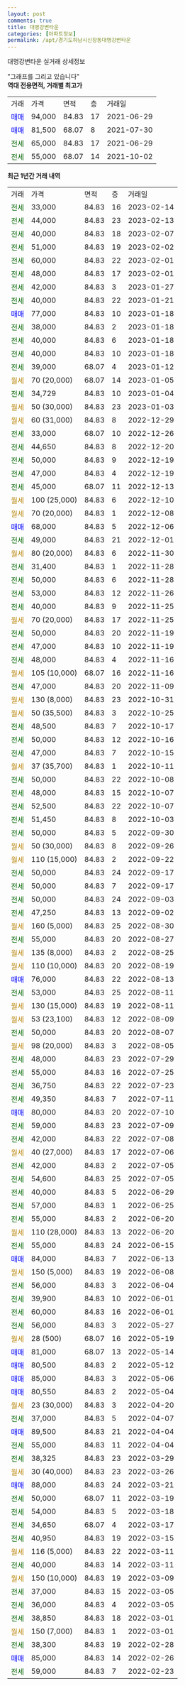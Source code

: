 ```yaml
---
layout: post
comments: true
title: 대명강변타운
categories: [아파트정보]
permalink: /apt/경기도하남시신장동대명강변타운
---
```


대명강변타운 실거래 상세정보

<script type="text/javascript">
  google.charts.load('current', {'packages':['line', 'corechart']});
  google.charts.setOnLoadCallback(drawChart);

  function drawChart() {
    var data = new google.visualization.DataTable();
    data.addColumn('date', '거래일');
    data.addColumn('number', "매매");
    data.addColumn('number', "전세");
    data.addColumn('number', "전매");

    data.addRows([[new Date(Date.parse("2023-02-14")), null, 33000, null], [new Date(Date.parse("2023-02-13")), null, 44000, null], [new Date(Date.parse("2023-02-07")), null, 40000, null], [new Date(Date.parse("2023-02-02")), null, 51000, null], [new Date(Date.parse("2023-02-01")), null, 60000, null], [new Date(Date.parse("2023-02-01")), null, 48000, null], [new Date(Date.parse("2023-01-27")), null, 42000, null], [new Date(Date.parse("2023-01-21")), null, 40000, null], [new Date(Date.parse("2023-01-18")), 77000, null, null], [new Date(Date.parse("2023-01-18")), null, 38000, null], [new Date(Date.parse("2023-01-18")), null, 40000, null], [new Date(Date.parse("2023-01-18")), null, 40000, null], [new Date(Date.parse("2023-01-12")), null, 39000, null], [new Date(Date.parse("2023-01-05")), null, null, null], [new Date(Date.parse("2023-01-04")), null, 34729, null], [new Date(Date.parse("2023-01-03")), null, null, null], [new Date(Date.parse("2022-12-29")), null, null, null], [new Date(Date.parse("2022-12-26")), null, 33000, null], [new Date(Date.parse("2022-12-20")), null, 44650, null], [new Date(Date.parse("2022-12-19")), null, 50000, null], [new Date(Date.parse("2022-12-19")), null, 47000, null], [new Date(Date.parse("2022-12-13")), null, 45000, null], [new Date(Date.parse("2022-12-10")), null, null, null], [new Date(Date.parse("2022-12-08")), null, null, null], [new Date(Date.parse("2022-12-06")), 68000, null, null], [new Date(Date.parse("2022-12-01")), null, 49000, null], [new Date(Date.parse("2022-11-30")), null, null, null], [new Date(Date.parse("2022-11-28")), null, 31400, null], [new Date(Date.parse("2022-11-28")), null, 50000, null], [new Date(Date.parse("2022-11-26")), null, 53000, null], [new Date(Date.parse("2022-11-25")), null, 40000, null], [new Date(Date.parse("2022-11-25")), null, null, null], [new Date(Date.parse("2022-11-19")), null, 50000, null], [new Date(Date.parse("2022-11-19")), null, 47000, null], [new Date(Date.parse("2022-11-16")), null, 48000, null], [new Date(Date.parse("2022-11-16")), null, null, null], [new Date(Date.parse("2022-11-09")), null, 47000, null], [new Date(Date.parse("2022-10-31")), null, null, null], [new Date(Date.parse("2022-10-25")), null, null, null], [new Date(Date.parse("2022-10-17")), null, 48500, null], [new Date(Date.parse("2022-10-16")), null, 50000, null], [new Date(Date.parse("2022-10-15")), null, 47000, null], [new Date(Date.parse("2022-10-11")), null, null, null], [new Date(Date.parse("2022-10-08")), null, 50000, null], [new Date(Date.parse("2022-10-07")), null, 48000, null], [new Date(Date.parse("2022-10-07")), null, 52500, null], [new Date(Date.parse("2022-10-03")), null, 51450, null], [new Date(Date.parse("2022-09-30")), null, 50000, null], [new Date(Date.parse("2022-09-26")), null, null, null], [new Date(Date.parse("2022-09-22")), null, null, null], [new Date(Date.parse("2022-09-17")), null, 50000, null], [new Date(Date.parse("2022-09-17")), null, 50000, null], [new Date(Date.parse("2022-09-03")), null, 50000, null], [new Date(Date.parse("2022-09-02")), null, 47250, null], [new Date(Date.parse("2022-08-30")), null, null, null], [new Date(Date.parse("2022-08-27")), null, 55000, null], [new Date(Date.parse("2022-08-25")), null, null, null], [new Date(Date.parse("2022-08-19")), null, null, null], [new Date(Date.parse("2022-08-13")), 76000, null, null], [new Date(Date.parse("2022-08-11")), null, 53000, null], [new Date(Date.parse("2022-08-11")), null, null, null], [new Date(Date.parse("2022-08-09")), null, null, null], [new Date(Date.parse("2022-08-07")), null, 50000, null], [new Date(Date.parse("2022-08-05")), null, null, null], [new Date(Date.parse("2022-07-29")), null, 48000, null], [new Date(Date.parse("2022-07-25")), null, 55000, null], [new Date(Date.parse("2022-07-23")), null, 36750, null], [new Date(Date.parse("2022-07-11")), null, 49350, null], [new Date(Date.parse("2022-07-10")), 80000, null, null], [new Date(Date.parse("2022-07-09")), null, 59000, null], [new Date(Date.parse("2022-07-08")), null, 42000, null], [new Date(Date.parse("2022-07-06")), null, null, null], [new Date(Date.parse("2022-07-05")), null, 42000, null], [new Date(Date.parse("2022-07-05")), null, 54600, null], [new Date(Date.parse("2022-06-29")), null, 40000, null], [new Date(Date.parse("2022-06-25")), null, 57000, null], [new Date(Date.parse("2022-06-20")), null, 55000, null], [new Date(Date.parse("2022-06-20")), null, null, null], [new Date(Date.parse("2022-06-15")), null, 55000, null], [new Date(Date.parse("2022-06-13")), 84000, null, null], [new Date(Date.parse("2022-06-08")), null, null, null], [new Date(Date.parse("2022-06-04")), null, 56000, null], [new Date(Date.parse("2022-06-01")), null, 39900, null], [new Date(Date.parse("2022-06-01")), null, 60000, null], [new Date(Date.parse("2022-05-27")), null, 56000, null], [new Date(Date.parse("2022-05-19")), null, null, null], [new Date(Date.parse("2022-05-14")), 81000, null, null], [new Date(Date.parse("2022-05-12")), 80500, null, null], [new Date(Date.parse("2022-05-06")), 85000, null, null], [new Date(Date.parse("2022-05-04")), 80550, null, null], [new Date(Date.parse("2022-04-20")), null, null, null], [new Date(Date.parse("2022-04-07")), null, 37000, null], [new Date(Date.parse("2022-04-04")), 89500, null, null], [new Date(Date.parse("2022-04-04")), null, 55000, null], [new Date(Date.parse("2022-03-29")), null, 38325, null], [new Date(Date.parse("2022-03-26")), null, null, null], [new Date(Date.parse("2022-03-21")), 88000, null, null], [new Date(Date.parse("2022-03-19")), null, 50000, null], [new Date(Date.parse("2022-03-18")), null, 54000, null], [new Date(Date.parse("2022-03-17")), null, 34650, null], [new Date(Date.parse("2022-03-15")), null, 40950, null], [new Date(Date.parse("2022-03-11")), null, null, null], [new Date(Date.parse("2022-03-11")), null, 40000, null], [new Date(Date.parse("2022-03-09")), null, null, null], [new Date(Date.parse("2022-03-05")), null, 37000, null], [new Date(Date.parse("2022-03-05")), null, 36000, null], [new Date(Date.parse("2022-03-01")), null, 38850, null], [new Date(Date.parse("2022-03-01")), null, null, null], [new Date(Date.parse("2022-02-28")), null, 38300, null], [new Date(Date.parse("2022-02-26")), 85000, null, null], [new Date(Date.parse("2022-02-23")), null, 59000, null]]);

    var options = {
      hAxis: {
        format: 'yyyy/MM/dd'
      },    
      lineWidth: 0,
      pointsVisible: true,    
      title: '최근 1년간 유형별 실거래가 분포',
      legend: { position: 'bottom' }
    };

    var formatter = new google.visualization.NumberFormat({pattern:'###,###'} );
    formatter.format(data, 1);
    formatter.format(data, 2);
    
    setTimeout(function() {
        var chart = new google.visualization.LineChart(document.getElementById('columnchart_material'));
        chart.draw(data, (options));
        document.getElementById('loading').style.display = 'none';
    }, 200);
  }
</script>


<div id="loading" style="z-index:20; display: block; margin-left: 0px">"그래프를 그리고 있습니다"</div>
<div id="columnchart_material" style="width: 95%; margin-left: 0px; display: block"></div>
<!-- contents start -->
<b>역대 전용면적, 거래별 최고가</b>
<table class="sortable">
    <tr>
      <td>거래</td>
      <td>가격</td>
      <td>면적</td>
      <td>층</td>
      <td>거래일</td>
    </tr>
        <tr>
          <td><a style="color: blue">매매</a></td>
          <td>94,000</td>
          <td>84.83</td>
          <td>17</td>
          <td>2021-06-29</td>
        </tr>            <tr>
          <td><a style="color: blue">매매</a></td>
          <td>81,500</td>
          <td>68.07</td>
          <td>8</td>
          <td>2021-07-30</td>
        </tr>        
        <tr>
              <td><a style="color: darkgreen">전세</a></td>
              <td>65,000</td>
              <td>84.83</td>
              <td>17</td>
              <td>2021-06-29</td>
            </tr>            <tr>
              <td><a style="color: darkgreen">전세</a></td>
              <td>55,000</td>
              <td>68.07</td>
              <td>14</td>
              <td>2021-10-02</td>
            </tr>        
    
</table>

<b>최근 1년간 거래 내역</b>

<table class="sortable">
    <tr>
      <td>거래</td>
      <td>가격</td>
      <td>면적</td>
      <td>층</td>
      <td>거래일</td>
    </tr>
    <tr>
      <td><a style="color: darkgreen">전세</a></td>
      <td>33,000</td>
      <td>84.83</td>
      <td>16</td>
      <td>2023-02-14</td>
    </tr>          <tr>
      <td><a style="color: darkgreen">전세</a></td>
      <td>44,000</td>
      <td>84.83</td>
      <td>23</td>
      <td>2023-02-13</td>
    </tr>          <tr>
      <td><a style="color: darkgreen">전세</a></td>
      <td>40,000</td>
      <td>84.83</td>
      <td>18</td>
      <td>2023-02-07</td>
    </tr>          <tr>
      <td><a style="color: darkgreen">전세</a></td>
      <td>51,000</td>
      <td>84.83</td>
      <td>19</td>
      <td>2023-02-02</td>
    </tr>          <tr>
      <td><a style="color: darkgreen">전세</a></td>
      <td>60,000</td>
      <td>84.83</td>
      <td>22</td>
      <td>2023-02-01</td>
    </tr>          <tr>
      <td><a style="color: darkgreen">전세</a></td>
      <td>48,000</td>
      <td>84.83</td>
      <td>17</td>
      <td>2023-02-01</td>
    </tr>          <tr>
      <td><a style="color: darkgreen">전세</a></td>
      <td>42,000</td>
      <td>84.83</td>
      <td>3</td>
      <td>2023-01-27</td>
    </tr>          <tr>
      <td><a style="color: darkgreen">전세</a></td>
      <td>40,000</td>
      <td>84.83</td>
      <td>22</td>
      <td>2023-01-21</td>
    </tr>          <tr>
      <td><a style="color: blue">매매</a></td>
      <td>77,000</td>
      <td>84.83</td>
      <td>10</td>
      <td>2023-01-18</td>
    </tr>          <tr>
      <td><a style="color: darkgreen">전세</a></td>
      <td>38,000</td>
      <td>84.83</td>
      <td>2</td>
      <td>2023-01-18</td>
    </tr>          <tr>
      <td><a style="color: darkgreen">전세</a></td>
      <td>40,000</td>
      <td>84.83</td>
      <td>6</td>
      <td>2023-01-18</td>
    </tr>          <tr>
      <td><a style="color: darkgreen">전세</a></td>
      <td>40,000</td>
      <td>84.83</td>
      <td>10</td>
      <td>2023-01-18</td>
    </tr>          <tr>
      <td><a style="color: darkgreen">전세</a></td>
      <td>39,000</td>
      <td>68.07</td>
      <td>4</td>
      <td>2023-01-12</td>
    </tr>          <tr>
      <td><a style="color: darkgoldenrod">월세</a></td>
      <td>70 (20,000)</td>
      <td>68.07</td>
      <td>14</td>
      <td>2023-01-05</td>
    </tr>          <tr>
      <td><a style="color: darkgreen">전세</a></td>
      <td>34,729</td>
      <td>84.83</td>
      <td>10</td>
      <td>2023-01-04</td>
    </tr>          <tr>
      <td><a style="color: darkgoldenrod">월세</a></td>
      <td>50 (30,000)</td>
      <td>84.83</td>
      <td>23</td>
      <td>2023-01-03</td>
    </tr>          <tr>
      <td><a style="color: darkgoldenrod">월세</a></td>
      <td>60 (31,000)</td>
      <td>84.83</td>
      <td>8</td>
      <td>2022-12-29</td>
    </tr>          <tr>
      <td><a style="color: darkgreen">전세</a></td>
      <td>33,000</td>
      <td>68.07</td>
      <td>10</td>
      <td>2022-12-26</td>
    </tr>          <tr>
      <td><a style="color: darkgreen">전세</a></td>
      <td>44,650</td>
      <td>84.83</td>
      <td>8</td>
      <td>2022-12-20</td>
    </tr>          <tr>
      <td><a style="color: darkgreen">전세</a></td>
      <td>50,000</td>
      <td>84.83</td>
      <td>9</td>
      <td>2022-12-19</td>
    </tr>          <tr>
      <td><a style="color: darkgreen">전세</a></td>
      <td>47,000</td>
      <td>84.83</td>
      <td>4</td>
      <td>2022-12-19</td>
    </tr>          <tr>
      <td><a style="color: darkgreen">전세</a></td>
      <td>45,000</td>
      <td>68.07</td>
      <td>11</td>
      <td>2022-12-13</td>
    </tr>          <tr>
      <td><a style="color: darkgoldenrod">월세</a></td>
      <td>100 (25,000)</td>
      <td>84.83</td>
      <td>6</td>
      <td>2022-12-10</td>
    </tr>          <tr>
      <td><a style="color: darkgoldenrod">월세</a></td>
      <td>70 (20,000)</td>
      <td>84.83</td>
      <td>1</td>
      <td>2022-12-08</td>
    </tr>          <tr>
      <td><a style="color: blue">매매</a></td>
      <td>68,000</td>
      <td>84.83</td>
      <td>5</td>
      <td>2022-12-06</td>
    </tr>          <tr>
      <td><a style="color: darkgreen">전세</a></td>
      <td>49,000</td>
      <td>84.83</td>
      <td>21</td>
      <td>2022-12-01</td>
    </tr>          <tr>
      <td><a style="color: darkgoldenrod">월세</a></td>
      <td>80 (20,000)</td>
      <td>84.83</td>
      <td>6</td>
      <td>2022-11-30</td>
    </tr>          <tr>
      <td><a style="color: darkgreen">전세</a></td>
      <td>31,400</td>
      <td>84.83</td>
      <td>1</td>
      <td>2022-11-28</td>
    </tr>          <tr>
      <td><a style="color: darkgreen">전세</a></td>
      <td>50,000</td>
      <td>84.83</td>
      <td>6</td>
      <td>2022-11-28</td>
    </tr>          <tr>
      <td><a style="color: darkgreen">전세</a></td>
      <td>53,000</td>
      <td>84.83</td>
      <td>12</td>
      <td>2022-11-26</td>
    </tr>          <tr>
      <td><a style="color: darkgreen">전세</a></td>
      <td>40,000</td>
      <td>84.83</td>
      <td>9</td>
      <td>2022-11-25</td>
    </tr>          <tr>
      <td><a style="color: darkgoldenrod">월세</a></td>
      <td>70 (20,000)</td>
      <td>84.83</td>
      <td>17</td>
      <td>2022-11-25</td>
    </tr>          <tr>
      <td><a style="color: darkgreen">전세</a></td>
      <td>50,000</td>
      <td>84.83</td>
      <td>20</td>
      <td>2022-11-19</td>
    </tr>          <tr>
      <td><a style="color: darkgreen">전세</a></td>
      <td>47,000</td>
      <td>84.83</td>
      <td>10</td>
      <td>2022-11-19</td>
    </tr>          <tr>
      <td><a style="color: darkgreen">전세</a></td>
      <td>48,000</td>
      <td>84.83</td>
      <td>4</td>
      <td>2022-11-16</td>
    </tr>          <tr>
      <td><a style="color: darkgoldenrod">월세</a></td>
      <td>105 (10,000)</td>
      <td>68.07</td>
      <td>16</td>
      <td>2022-11-16</td>
    </tr>          <tr>
      <td><a style="color: darkgreen">전세</a></td>
      <td>47,000</td>
      <td>84.83</td>
      <td>20</td>
      <td>2022-11-09</td>
    </tr>          <tr>
      <td><a style="color: darkgoldenrod">월세</a></td>
      <td>130 (8,000)</td>
      <td>84.83</td>
      <td>23</td>
      <td>2022-10-31</td>
    </tr>          <tr>
      <td><a style="color: darkgoldenrod">월세</a></td>
      <td>50 (35,500)</td>
      <td>84.83</td>
      <td>3</td>
      <td>2022-10-25</td>
    </tr>          <tr>
      <td><a style="color: darkgreen">전세</a></td>
      <td>48,500</td>
      <td>84.83</td>
      <td>7</td>
      <td>2022-10-17</td>
    </tr>          <tr>
      <td><a style="color: darkgreen">전세</a></td>
      <td>50,000</td>
      <td>84.83</td>
      <td>12</td>
      <td>2022-10-16</td>
    </tr>          <tr>
      <td><a style="color: darkgreen">전세</a></td>
      <td>47,000</td>
      <td>84.83</td>
      <td>7</td>
      <td>2022-10-15</td>
    </tr>          <tr>
      <td><a style="color: darkgoldenrod">월세</a></td>
      <td>37 (35,700)</td>
      <td>84.83</td>
      <td>1</td>
      <td>2022-10-11</td>
    </tr>          <tr>
      <td><a style="color: darkgreen">전세</a></td>
      <td>50,000</td>
      <td>84.83</td>
      <td>22</td>
      <td>2022-10-08</td>
    </tr>          <tr>
      <td><a style="color: darkgreen">전세</a></td>
      <td>48,000</td>
      <td>84.83</td>
      <td>15</td>
      <td>2022-10-07</td>
    </tr>          <tr>
      <td><a style="color: darkgreen">전세</a></td>
      <td>52,500</td>
      <td>84.83</td>
      <td>22</td>
      <td>2022-10-07</td>
    </tr>          <tr>
      <td><a style="color: darkgreen">전세</a></td>
      <td>51,450</td>
      <td>84.83</td>
      <td>8</td>
      <td>2022-10-03</td>
    </tr>          <tr>
      <td><a style="color: darkgreen">전세</a></td>
      <td>50,000</td>
      <td>84.83</td>
      <td>5</td>
      <td>2022-09-30</td>
    </tr>          <tr>
      <td><a style="color: darkgoldenrod">월세</a></td>
      <td>50 (30,000)</td>
      <td>84.83</td>
      <td>8</td>
      <td>2022-09-26</td>
    </tr>          <tr>
      <td><a style="color: darkgoldenrod">월세</a></td>
      <td>110 (15,000)</td>
      <td>84.83</td>
      <td>2</td>
      <td>2022-09-22</td>
    </tr>          <tr>
      <td><a style="color: darkgreen">전세</a></td>
      <td>50,000</td>
      <td>84.83</td>
      <td>24</td>
      <td>2022-09-17</td>
    </tr>          <tr>
      <td><a style="color: darkgreen">전세</a></td>
      <td>50,000</td>
      <td>84.83</td>
      <td>7</td>
      <td>2022-09-17</td>
    </tr>          <tr>
      <td><a style="color: darkgreen">전세</a></td>
      <td>50,000</td>
      <td>84.83</td>
      <td>24</td>
      <td>2022-09-03</td>
    </tr>          <tr>
      <td><a style="color: darkgreen">전세</a></td>
      <td>47,250</td>
      <td>84.83</td>
      <td>13</td>
      <td>2022-09-02</td>
    </tr>          <tr>
      <td><a style="color: darkgoldenrod">월세</a></td>
      <td>160 (5,000)</td>
      <td>84.83</td>
      <td>25</td>
      <td>2022-08-30</td>
    </tr>          <tr>
      <td><a style="color: darkgreen">전세</a></td>
      <td>55,000</td>
      <td>84.83</td>
      <td>20</td>
      <td>2022-08-27</td>
    </tr>          <tr>
      <td><a style="color: darkgoldenrod">월세</a></td>
      <td>135 (8,000)</td>
      <td>84.83</td>
      <td>2</td>
      <td>2022-08-25</td>
    </tr>          <tr>
      <td><a style="color: darkgoldenrod">월세</a></td>
      <td>110 (10,000)</td>
      <td>84.83</td>
      <td>20</td>
      <td>2022-08-19</td>
    </tr>          <tr>
      <td><a style="color: blue">매매</a></td>
      <td>76,000</td>
      <td>84.83</td>
      <td>22</td>
      <td>2022-08-13</td>
    </tr>          <tr>
      <td><a style="color: darkgreen">전세</a></td>
      <td>53,000</td>
      <td>84.83</td>
      <td>25</td>
      <td>2022-08-11</td>
    </tr>          <tr>
      <td><a style="color: darkgoldenrod">월세</a></td>
      <td>130 (15,000)</td>
      <td>84.83</td>
      <td>19</td>
      <td>2022-08-11</td>
    </tr>          <tr>
      <td><a style="color: darkgoldenrod">월세</a></td>
      <td>53 (23,100)</td>
      <td>84.83</td>
      <td>12</td>
      <td>2022-08-09</td>
    </tr>          <tr>
      <td><a style="color: darkgreen">전세</a></td>
      <td>50,000</td>
      <td>84.83</td>
      <td>20</td>
      <td>2022-08-07</td>
    </tr>          <tr>
      <td><a style="color: darkgoldenrod">월세</a></td>
      <td>98 (20,000)</td>
      <td>84.83</td>
      <td>3</td>
      <td>2022-08-05</td>
    </tr>          <tr>
      <td><a style="color: darkgreen">전세</a></td>
      <td>48,000</td>
      <td>84.83</td>
      <td>23</td>
      <td>2022-07-29</td>
    </tr>          <tr>
      <td><a style="color: darkgreen">전세</a></td>
      <td>55,000</td>
      <td>84.83</td>
      <td>16</td>
      <td>2022-07-25</td>
    </tr>          <tr>
      <td><a style="color: darkgreen">전세</a></td>
      <td>36,750</td>
      <td>84.83</td>
      <td>22</td>
      <td>2022-07-23</td>
    </tr>          <tr>
      <td><a style="color: darkgreen">전세</a></td>
      <td>49,350</td>
      <td>84.83</td>
      <td>7</td>
      <td>2022-07-11</td>
    </tr>          <tr>
      <td><a style="color: blue">매매</a></td>
      <td>80,000</td>
      <td>84.83</td>
      <td>20</td>
      <td>2022-07-10</td>
    </tr>          <tr>
      <td><a style="color: darkgreen">전세</a></td>
      <td>59,000</td>
      <td>84.83</td>
      <td>23</td>
      <td>2022-07-09</td>
    </tr>          <tr>
      <td><a style="color: darkgreen">전세</a></td>
      <td>42,000</td>
      <td>84.83</td>
      <td>22</td>
      <td>2022-07-08</td>
    </tr>          <tr>
      <td><a style="color: darkgoldenrod">월세</a></td>
      <td>40 (27,000)</td>
      <td>84.83</td>
      <td>17</td>
      <td>2022-07-06</td>
    </tr>          <tr>
      <td><a style="color: darkgreen">전세</a></td>
      <td>42,000</td>
      <td>84.83</td>
      <td>2</td>
      <td>2022-07-05</td>
    </tr>          <tr>
      <td><a style="color: darkgreen">전세</a></td>
      <td>54,600</td>
      <td>84.83</td>
      <td>25</td>
      <td>2022-07-05</td>
    </tr>          <tr>
      <td><a style="color: darkgreen">전세</a></td>
      <td>40,000</td>
      <td>84.83</td>
      <td>5</td>
      <td>2022-06-29</td>
    </tr>          <tr>
      <td><a style="color: darkgreen">전세</a></td>
      <td>57,000</td>
      <td>84.83</td>
      <td>1</td>
      <td>2022-06-25</td>
    </tr>          <tr>
      <td><a style="color: darkgreen">전세</a></td>
      <td>55,000</td>
      <td>84.83</td>
      <td>2</td>
      <td>2022-06-20</td>
    </tr>          <tr>
      <td><a style="color: darkgoldenrod">월세</a></td>
      <td>110 (28,000)</td>
      <td>84.83</td>
      <td>13</td>
      <td>2022-06-20</td>
    </tr>          <tr>
      <td><a style="color: darkgreen">전세</a></td>
      <td>55,000</td>
      <td>84.83</td>
      <td>24</td>
      <td>2022-06-15</td>
    </tr>          <tr>
      <td><a style="color: blue">매매</a></td>
      <td>84,000</td>
      <td>84.83</td>
      <td>7</td>
      <td>2022-06-13</td>
    </tr>          <tr>
      <td><a style="color: darkgoldenrod">월세</a></td>
      <td>150 (5,000)</td>
      <td>84.83</td>
      <td>19</td>
      <td>2022-06-08</td>
    </tr>          <tr>
      <td><a style="color: darkgreen">전세</a></td>
      <td>56,000</td>
      <td>84.83</td>
      <td>3</td>
      <td>2022-06-04</td>
    </tr>          <tr>
      <td><a style="color: darkgreen">전세</a></td>
      <td>39,900</td>
      <td>84.83</td>
      <td>10</td>
      <td>2022-06-01</td>
    </tr>          <tr>
      <td><a style="color: darkgreen">전세</a></td>
      <td>60,000</td>
      <td>84.83</td>
      <td>16</td>
      <td>2022-06-01</td>
    </tr>          <tr>
      <td><a style="color: darkgreen">전세</a></td>
      <td>56,000</td>
      <td>84.83</td>
      <td>3</td>
      <td>2022-05-27</td>
    </tr>          <tr>
      <td><a style="color: darkgoldenrod">월세</a></td>
      <td>28 (500)</td>
      <td>68.07</td>
      <td>16</td>
      <td>2022-05-19</td>
    </tr>          <tr>
      <td><a style="color: blue">매매</a></td>
      <td>81,000</td>
      <td>68.07</td>
      <td>13</td>
      <td>2022-05-14</td>
    </tr>          <tr>
      <td><a style="color: blue">매매</a></td>
      <td>80,500</td>
      <td>84.83</td>
      <td>2</td>
      <td>2022-05-12</td>
    </tr>          <tr>
      <td><a style="color: blue">매매</a></td>
      <td>85,000</td>
      <td>84.83</td>
      <td>3</td>
      <td>2022-05-06</td>
    </tr>          <tr>
      <td><a style="color: blue">매매</a></td>
      <td>80,550</td>
      <td>84.83</td>
      <td>2</td>
      <td>2022-05-04</td>
    </tr>          <tr>
      <td><a style="color: darkgoldenrod">월세</a></td>
      <td>23 (30,000)</td>
      <td>84.83</td>
      <td>3</td>
      <td>2022-04-20</td>
    </tr>          <tr>
      <td><a style="color: darkgreen">전세</a></td>
      <td>37,000</td>
      <td>84.83</td>
      <td>5</td>
      <td>2022-04-07</td>
    </tr>          <tr>
      <td><a style="color: blue">매매</a></td>
      <td>89,500</td>
      <td>84.83</td>
      <td>21</td>
      <td>2022-04-04</td>
    </tr>          <tr>
      <td><a style="color: darkgreen">전세</a></td>
      <td>55,000</td>
      <td>84.83</td>
      <td>11</td>
      <td>2022-04-04</td>
    </tr>          <tr>
      <td><a style="color: darkgreen">전세</a></td>
      <td>38,325</td>
      <td>84.83</td>
      <td>23</td>
      <td>2022-03-29</td>
    </tr>          <tr>
      <td><a style="color: darkgoldenrod">월세</a></td>
      <td>30 (40,000)</td>
      <td>84.83</td>
      <td>23</td>
      <td>2022-03-26</td>
    </tr>          <tr>
      <td><a style="color: blue">매매</a></td>
      <td>88,000</td>
      <td>84.83</td>
      <td>24</td>
      <td>2022-03-21</td>
    </tr>          <tr>
      <td><a style="color: darkgreen">전세</a></td>
      <td>50,000</td>
      <td>68.07</td>
      <td>11</td>
      <td>2022-03-19</td>
    </tr>          <tr>
      <td><a style="color: darkgreen">전세</a></td>
      <td>54,000</td>
      <td>84.83</td>
      <td>5</td>
      <td>2022-03-18</td>
    </tr>          <tr>
      <td><a style="color: darkgreen">전세</a></td>
      <td>34,650</td>
      <td>68.07</td>
      <td>4</td>
      <td>2022-03-17</td>
    </tr>          <tr>
      <td><a style="color: darkgreen">전세</a></td>
      <td>40,950</td>
      <td>84.83</td>
      <td>19</td>
      <td>2022-03-15</td>
    </tr>          <tr>
      <td><a style="color: darkgoldenrod">월세</a></td>
      <td>116 (5,000)</td>
      <td>84.83</td>
      <td>22</td>
      <td>2022-03-11</td>
    </tr>          <tr>
      <td><a style="color: darkgreen">전세</a></td>
      <td>40,000</td>
      <td>84.83</td>
      <td>14</td>
      <td>2022-03-11</td>
    </tr>          <tr>
      <td><a style="color: darkgoldenrod">월세</a></td>
      <td>150 (10,000)</td>
      <td>84.83</td>
      <td>19</td>
      <td>2022-03-09</td>
    </tr>          <tr>
      <td><a style="color: darkgreen">전세</a></td>
      <td>37,000</td>
      <td>84.83</td>
      <td>15</td>
      <td>2022-03-05</td>
    </tr>          <tr>
      <td><a style="color: darkgreen">전세</a></td>
      <td>36,000</td>
      <td>84.83</td>
      <td>4</td>
      <td>2022-03-05</td>
    </tr>          <tr>
      <td><a style="color: darkgreen">전세</a></td>
      <td>38,850</td>
      <td>84.83</td>
      <td>18</td>
      <td>2022-03-01</td>
    </tr>          <tr>
      <td><a style="color: darkgoldenrod">월세</a></td>
      <td>150 (7,000)</td>
      <td>84.83</td>
      <td>1</td>
      <td>2022-03-01</td>
    </tr>          <tr>
      <td><a style="color: darkgreen">전세</a></td>
      <td>38,300</td>
      <td>84.83</td>
      <td>19</td>
      <td>2022-02-28</td>
    </tr>          <tr>
      <td><a style="color: blue">매매</a></td>
      <td>85,000</td>
      <td>84.83</td>
      <td>14</td>
      <td>2022-02-26</td>
    </tr>          <tr>
      <td><a style="color: darkgreen">전세</a></td>
      <td>59,000</td>
      <td>84.83</td>
      <td>7</td>
      <td>2022-02-23</td>
    </tr>      </table>
<!-- contents end -->    

